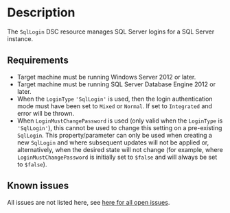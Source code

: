 # Description

The `SqlLogin` DSC resource manages SQL Server logins
for a SQL Server instance.

## Requirements

* Target machine must be running Windows Server 2012 or later.
* Target machine must be running SQL Server Database Engine 2012 or later.
* When the `LoginType` `'SqlLogin'` is used, then the login authentication
  mode must have been set to `Mixed` or `Normal`. If set to `Integrated`
  and error will be thrown.
* When `LoginMustChangePassword` is used (only valid when the `LoginType` is `'SqlLogin'`),
  this cannot be used to change this setting on a pre-existing `SqlLogin`. This property/parameter
  can only be used when creating a new `SqlLogin` and where subsequent updates will
  not be applied or, alternatively, when the desired state will not change (for example,
  where `LoginMustChangePassword` is initially set to `$false` and will always
  be set to `$false`).

## Known issues

All issues are not listed here, see [here for all open issues](https://github.com/dsccommunity/SqlServerDsc/issues?q=is%3Aissue+is%3Aopen+in%3Atitle+SqlLogin).
